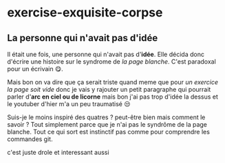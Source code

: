 # exercise-exquisite-corpse
## La personne qui n'avait pas d'idée
Il était une fois, une personne qui n'avait pas d'**idée**. Elle décida donc d'écrire une histoire sur le syndrome de *la page blanche*. C'est paradoxal pour un écrivain :yum:.

Mais bon on va dire que ça serait triste quand meme que pour *un exercice la page soit vide* donc je vais y rajouter un petit paragraphe qui pourrait parler d'**arc en ciel ou de licorne** mais bon j'ai pas trop d'idée la dessus et le youtuber d'hier m'a un peu traumatisé :unamused:

Suis-je le moins inspiré des quatres ? peut-être bien mais comment le savoir ? Tout simplement parce que je n'ai pas le syndrôme de la page blanche. Tout ce qui sort est instinctif pas comme pour comprendre les commandes git.




c'est juste drole et interessant aussi